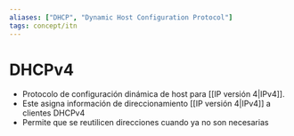 ```yaml
---
aliases: ["DHCP", "Dynamic Host Configuration Protocol"]
tags: concept/itn
---
```

# DHCPv4
- Protocolo de configuración dinámica de host para [[IP versión 4|IPv4]].
- Este asigna información de direccionamiento [[IP versión 4|IPv4]] a clientes DHCPv4
- Permite que se reutilicen direcciones cuando ya no son necesarias
